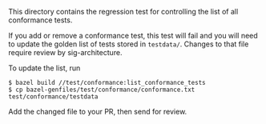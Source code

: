 This directory contains the regression test for controlling the list of all
conformance tests.

If you add or remove a conformance test, this test will fail and you will need
to update the golden list of tests stored in `testdata/`.  Changes to that file
require review by sig-architecture.

To update the list, run

```console
$ bazel build //test/conformance:list_conformance_tests
$ cp bazel-genfiles/test/conformance/conformance.txt test/conformance/testdata
```

Add the changed file to your PR, then send for review.
